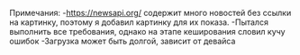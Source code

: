 Примечания:
-https://newsapi.org/ содержит много новостей без ссылки на картинку, поэтому я добавил картинку для их показа.
-Пытался выполнить все требования, однако на этапе кеширования словил кучу ошибок
-Загрузка может быть долгой, зависит от девайса
